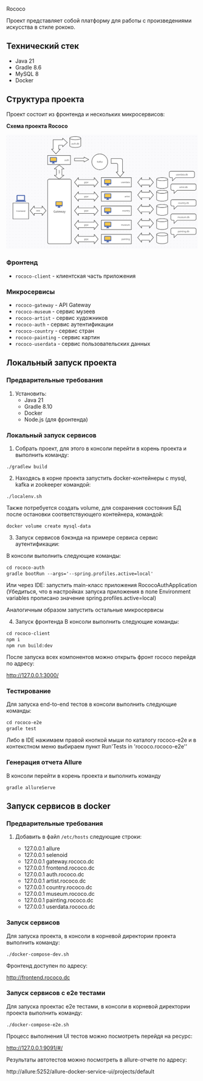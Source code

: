 Rococo

Проект представляет собой платформу для работы с произведениями искусства в стиле рококо.

## Технический стек
- Java 21
- Gradle 8.6
- MySQL 8
- Docker

## Структура проекта
Проект состоит из фронтенда и нескольких микросервисов:

**Схема проекта Rococo**

<img src="rococo-diagram.png" width="600">

### Фронтенд
- `rococo-client` - клиентская часть приложения

### Микросервисы
- `rococo-gateway` - API Gateway
- `rococo-museum` - сервис музеев
- `rococo-artist` - сервис художников
- `rococo-auth` - сервис аутентификации
- `rococo-country` - сервис стран
- `rococo-painting` - сервис картин
- `rococo-userdata` - сервис пользовательских данных

## Локальный запуск проекта

### Предварительные требования
1. Установить:
    - Java 21
    - Gradle 8.10   
    - Docker
    - Node.js (для фронтенда)


### Локальный запуск сервисов
1. Собрать проект, для этого в консоли перейти в корень проекта и выполнить команду: 
```posh
./gradlew build
```

2. Находясь в корне проекта запустить docker-контейнеры с mysql, kafka и zookeeper командой:
```posh
./localenv.sh
```
Также потребуется создать volume, для сохранения состояния БД после остановки соответствующего контейнера, командой:
```posh
docker volume create mysql-data
```

3. Запуск сервисов бэкэнда на примере сервиса сервис аутентификации:

В консоли выполнить следующие команды:
```posh
cd rococo-auth
gradle bootRun --args='--spring.profiles.active=local'
```

Или через IDE: запустить main-класс приложения RococoAuthApplication 
(Убедиться, что в настройках запуска приложения  в поле Environment variables прописано значение  spring.profiles.active=local)

Аналогичным образом запустить остальные микросервисы

4. Запуск фронтенда
   В консоли выполнить следующие команды:
```posh
cd rococo-client
npm i
npm run build:dev
```

После запуска всех компонентов можно открыть фронт rococo перейдя по адресу:

http://127.0.0.1:3000/


### Тестирование

Для запуска end-to-end тестов в консоли выполнить следующие команды:

```posh
cd rococo-e2e
gradle test
```

Либо в IDE нажимаем правой кнопкой мыши по каталогу rococo-e2e и в контекстном меню выбираем пункт Run'Tests in 'rococo.rococo-e2e''

### Генерация отчета Allure

В консоли перейти в корень проекта и выполнить команду

```posh
gradle allureServe
```


## Запуск сервисов в docker

### Предварительные требования

1. Добавить в файл `/etc/hosts` следующие строки:

   - 127.0.0.1 allure
   - 127.0.0.1 selenoid
   - 127.0.0.1 gateway.rococo.dc
   - 127.0.0.1 frontend.rococo.dc
   - 127.0.0.1 auth.rococo.dc
   - 127.0.0.1 artist.rococo.dc
   - 127.0.0.1 country.rococo.dc
   - 127.0.0.1 museum.rococo.dc
   - 127.0.0.1 painting.rococo.dc
   - 127.0.0.1 userdata.rococo.dc


### Запуск сервисов

Для запуска проекта, в консоли в корневой директории проекта выполнить команду:  

```posh
./docker-compose-dev.sh
```
Фронтенд доступен по адресу:

http://frontend.rococo.dc


### Запуск сервисов с e2e тестами


Для запуска проектас e2e тестами, в консоли в корневой директории проекта выполнить команду:

```posh
./docker-compose-e2e.sh
```
Процесс выполнения UI тестов можно посмотреть перейдя на ресурс:

http://127.0.0.1:9091/#/

Результаты автотестов можно посмотреть в allure-отчете по адресу: 

http://allure:5252/allure-docker-service-ui/projects/default
